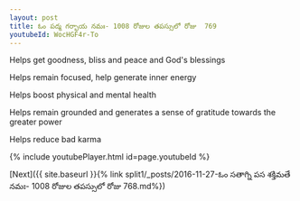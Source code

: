 ```yaml
---
layout: post
title: ఓం పద్మ గర్భాయ నమః- 1008 రోజుల తపస్సులో రోజు  769
youtubeId: WocHGF4r-To
---
```

 
 
Helps get goodness, bliss and peace and God's blessings
 
Helps remain focused, help generate inner energy 
 
Helps boost physical and mental health 
 
Helps remain grounded and generates a sense of gratitude towards the greater power 
 
Helps reduce bad karma
 
 
 
 


{% include youtubePlayer.html id=page.youtubeId %}
 
[Next]({{ site.baseurl }}{% link  split1/_posts/2016-11-27-ఓం సతాగ్ని పస శక్తిమతే నమః- 1008 రోజుల తపస్సులో రోజు  768.md%})
 
